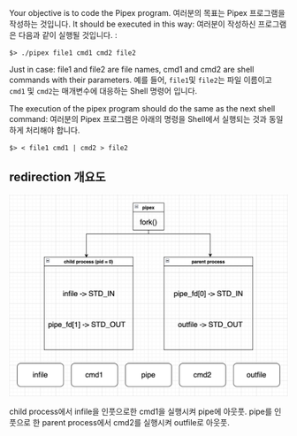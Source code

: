 Your objective is to code the Pipex program. 
여러분의 목표는 Pipex 프로그램을 작성하는 것입니다.
It should be executed in this way:
여러분이 작성하신 프로그램은 다음과 같이 실행될 것입니다. :

    $> ./pipex file1 cmd1 cmd2 file2

Just in case: file1 and file2 are file names, cmd1 and cmd2 are shell commands with their parameters.
예를 들어, `file1`및 `file2`는 파일 이름이고 `cmd1` 및 `cmd2`는 매개변수에 대응하는 Shell 명령어 입니다.

The execution of the pipex program should do the same as the next shell command:
여러분의 Pipex 프로그램은 아래의 명령을 Shell에서 실행되는 것과 동일하게 처리해야 합니다.

    $> < file1 cmd1 | cmd2 > file2


## redirection 개요도

![pipex](./images/pipex.PNG)

child process에서 infile을 인풋으로한 cmd1을 실행시켜 pipe에 아웃풋.
pipe를 인풋으로 한 parent process에서 cmd2를 실행시켜 outfile로 아웃풋.